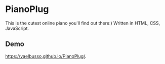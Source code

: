# PianoPlug
This is the cutest online piano you'll find out there:) Written in HTML, CSS, JavaScript.
## Demo
https://yaelbusso.github.io/PianoPlug/.
